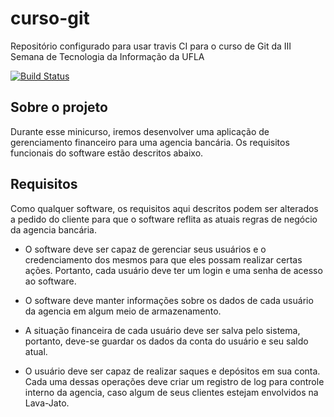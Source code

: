 # curso-git
Repositório configurado para usar travis CI para o curso de Git da III Semana de Tecnologia da Informação da UFLA


[![Build Status](https://travis-ci.org/mathnogueira/curso-git.svg?branch=master)](https://travis-ci.org/mathnogueira/curso-git)

## Sobre o projeto
Durante esse minicurso, iremos desenvolver uma aplicação de gerenciamento financeiro para uma agencia bancária. 
Os requisitos funcionais do software estão descritos abaixo.


## Requisitos

Como qualquer software, os requisitos aqui descritos podem ser
alterados a pedido do cliente para que o software reflita as atuais
regras de negócio da agencia bancária.

- O software deve ser capaz de gerenciar seus usuários e o credenciamento 
dos mesmos para que eles possam realizar certas ações. Portanto, cada usuário deve ter um login
e uma senha de acesso ao software.

- O software deve manter informações sobre os dados de cada usuário da agencia
em algum meio de armazenamento. 

- A situação financeira de cada usuário deve ser salva pelo sistema, 
portanto, deve-se guardar os dados da conta do usuário e seu saldo atual.

- O usuário deve ser capaz de realizar saques e depósitos em sua conta. Cada uma dessas operações
deve criar um registro de log para controle interno da agencia, caso algum de seus
clientes estejam envolvidos na Lava-Jato.
